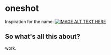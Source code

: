 # oneshot
Inspiration for the name:
[![IMAGE ALT TEXT HERE](https://img.youtube.com/vi/_Yhyp-_hX2s/0.jpg)](https://www.youtube.com/watch?v=_Yhyp-_hX2s)

## So what's all this about?
work.
